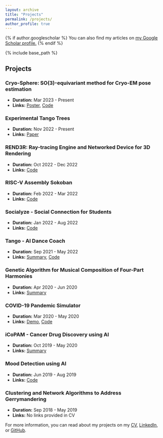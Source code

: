```yaml
---
layout: archive
title: "Projects"
permalink: /projects/
author_profile: true
---
```


{% if author.googlescholar %}
  You can also find my articles on <u><a href="{{author.googlescholar}}">my Google Scholar profile</a>.</u>
{% endif %}

{% include base_path %}

## Projects

### Cryo-Sphere: SO(3)-equivariant method for Cryo-EM pose estimation
- **Duration:** Mar 2023 - Present
- **Links:** [Poster](#), [Code](#)

### Experimental Tango Trees
- **Duration:** Nov 2022 - Present
- **Links:** [Paper](#)

### REND3R: Ray-tracing Engine and Networked Device for 3D Rendering
- **Duration:** Oct 2022 - Dec 2022
- **Links:** [Code](https://github.com/vedadehhc/rend3r)

### RISC-V Assembly Sokoban
- **Duration:** Feb 2022 - Mar 2022
- **Links:** [Code](https://github.com/vedadehhc/sokoban)

### Socialyze - Social Connection for Students
- **Duration:** Jan 2022 - Aug 2022
- **Links:** [Code](https://github.com/vedadehhc/chore-web-app)

### Tango - AI Dance Coach
- **Duration:** Sep 2021 - May 2022
- **Links:** [Summary](#), [Code](#)

### Genetic Algorithm for Musical Composition of Four-Part Harmonies
- **Duration:** Apr 2020 - Jun 2020
- **Links:** [Summary](https://github.com/vedadehhc/music-generation)

### COVID-19 Pandemic Simulator
- **Duration:** Mar 2020 - May 2020
- **Links:** [Demo](#), [Code](https://github.com/vedadehhc/pandemic-simulator)

### iCoPAM - Cancer Drug Discovery using AI
- **Duration:** Oct 2019 - May 2020
- **Links:** [Summary](#)

### Mood Detection using AI
- **Duration:** Jun 2019 - Aug 2019
- **Links:** [Code](https://github.com/vedadehhc/MoodDetector)

### Clustering and Network Algorithms to Address Gerrymandering
- **Duration:** Sep 2018 - May 2019
- **Links:** No links provided in CV

For more information, you can read about my projects on my [CV](/files/Dev_Chheda_CV_Fall_2023.pdf), [LinkedIn](https://linkedin.com/in/dev-chheda-6497bb1a7), or [GitHub](https://github.com/vedadehhc).
